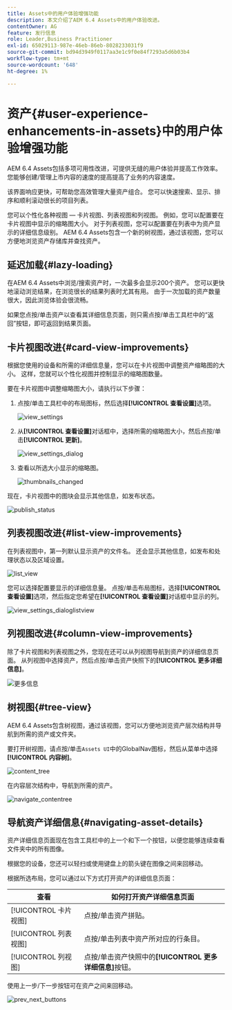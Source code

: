 ```yaml
---
title: Assets中的用户体验增强功能
description: 本文介绍了AEM 6.4 Assets中的用户体验改进。
contentOwner: AG
feature: 发行信息
role: Leader,Business Practitioner
exl-id: 65029113-987e-46eb-86eb-8028233031f9
source-git-commit: bd94d3949f0117aa3e1c9f0e84f7293a5d6b03b4
workflow-type: tm+mt
source-wordcount: '648'
ht-degree: 1%

---
```


# 资产{#user-experience-enhancements-in-assets}中的用户体验增强功能

AEM 6.4 Assets包括多项可用性改进，可提供无缝的用户体验并提高工作效率。 您能够创建/管理上市内容的速度的提高提高了业务的内容速度。

该界面响应更快，可帮助您高效管理大量资产组合。 您可以快速搜索、显示、排序和顺利滚动很长的项目列表。

您可以个性化各种视图 — 卡片视图、列表视图和列视图。 例如，您可以配置要在卡片视图中显示的缩略图大小。 对于列表视图，您可以配置要在列表中为资产显示的详细信息级别。 AEM 6.4 Assets包含一个新的树视图，通过该视图，您可以方便地浏览资产存储库并查找资产。

## 延迟加载{#lazy-loading}

在AEM 6.4 Assets中浏览/搜索资产时，一次最多会显示200个资产。 您可以更快地滚动浏览结果，在浏览很长的结果列表时尤其有用。 由于一次加载的资产数量很大，因此浏览体验会很流畅。

如果您点按/单击资产以查看其详细信息页面，则只需点按/单击工具栏中的“返回”按钮，即可返回到结果页面。

## 卡片视图改进{#card-view-improvements}

根据您使用的设备和所需的详细信息量，您可以在卡片视图中调整资产缩略图的大小。 这样，您就可以个性化视图并控制显示的缩略图数量。

要在卡片视图中调整缩略图大小，请执行以下步骤：

1. 点按/单击工具栏中的布局图标，然后选择&#x200B;**[!UICONTROL 查看设置]**&#x200B;选项。

   ![view_settings](assets/view_settings.png)

1. 从&#x200B;**[!UICONTROL 查看设置]**&#x200B;对话框中，选择所需的缩略图大小，然后点按/单击&#x200B;**[!UICONTROL 更新]**。

   ![view_settings_dialog](assets/view_settings_dialog.png)

1. 查看以所选大小显示的缩略图。

   ![thumbnails_changed](assets/thumbnails_changed.png)

现在，卡片视图中的图块会显示其他信息，如发布状态。

![publish_status](assets/publish_status.png)

## 列表视图改进{#list-view-improvements}

在列表视图中，第一列默认显示资产的文件名。 还会显示其他信息，如发布和处理状态以及区域设置。

![list_view](assets/list_view.png)

您可以选择配置要显示的详细信息量。 点按/单击布局图标，选择&#x200B;**[!UICONTROL 查看设置]**&#x200B;选项，然后指定您希望在&#x200B;**[!UICONTROL 查看设置]**&#x200B;对话框中显示的列。

![view_settings_dialoglistview](assets/view_settings_dialoglistview.png)

## 列视图改进{#column-view-improvements}

除了卡片视图和列表视图之外，您现在还可以从列视图导航到资产的详细信息页面。 从列视图中选择资产，然后点按/单击资产快照下的&#x200B;**[!UICONTROL 更多详细信息]**。

![更多信息](assets/more_details.png)

## 树视图{#tree-view}

AEM 6.4 Assets包含树视图，通过该视图，您可以方便地浏览资产层次结构并导航到所需的资产或文件夹。

要打开树视图，请点按/单击`Assets UI`中的GlobalNav图标，然后从菜单中选择&#x200B;**[!UICONTROL 内容树]**。

![content_tree](assets/content_tree.png)

在内容层次结构中，导航到所需的资产。

![navigate_contentree](assets/navigate_contenttree.png)

## 导航资产详细信息{#navigating-asset-details}

资产详细信息页面现在包含工具栏中的上一个和下一个按钮，以便您能够连续查看文件夹中的所有图像。

根据您的设备，您还可以轻扫或使用键盘上的箭头键在图像之间来回移动。

根据所选布局，您可以通过以下方式打开资产的详细信息页面：

| **查看** | **如何打开资产详细信息页面** |
|---|---|
| [!UICONTROL 卡片视图] | 点按/单击资产拼贴。 |
| [!UICONTROL 列表视图] | 点按/单击列表中资产所对应的行条目。 |
| [!UICONTROL 列视图] | 点按/单击资产快照中的&#x200B;**[!UICONTROL 更多详细信息]**&#x200B;按钮。 |

使用上一步/下一步按钮可在资产之间来回移动。

![prev_next_buttons](assets/prev_next_buttons.png)

